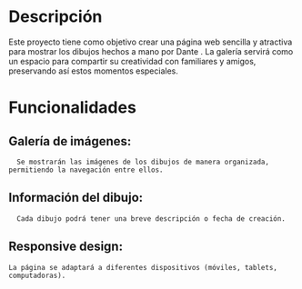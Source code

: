 # Descripción
Este proyecto tiene como objetivo crear una página web sencilla y atractiva para mostrar los dibujos hechos a mano por Dante . La galería servirá como un espacio para compartir su creatividad con familiares y amigos, preservando así estos momentos especiales.

# Funcionalidades
## Galería de imágenes: 
      Se mostrarán las imágenes de los dibujos de manera organizada, permitiendo la navegación entre ellos.
## Información del dibujo: 
      Cada dibujo podrá tener una breve descripción o fecha de creación.
## Responsive design: 
    La página se adaptará a diferentes dispositivos (móviles, tablets, computadoras).
